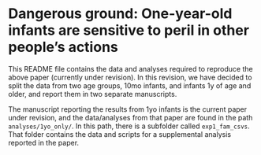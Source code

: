 # Dangerous ground: One-year-old infants are sensitive to peril in other people’s actions

This README file contains the data and analyses required to reproduce the above paper (currently under revision). In this revision, we have decided to split the data from two age groups, 10mo infants, and infants 1y of age and older, and report them in two separate manuscripts.

The manuscript reporting the results from 1yo infants is the current paper under revision, and the data/analyses from that paper are found in the path `analyses/1yo_only/`. In this path, there is a subfolder called `exp1_fam_csvs`. That folder contains the data and scripts for a supplemental analysis reported in the paper.
